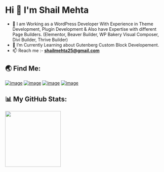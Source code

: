 <h1 align="left">Hi 👋 I'm Shail Mehta</h1>

- 🌱 I am Working as a WordPress Developer With Experience in Theme Development, Plugin Development & Also have Expertise with different Page Builders. (Elementor, Beaver Builder, WP Bakery Visual Composer, Divi Builder, Thrive Builder)
- 🔭 I’m Currently Learning about Gutenberg Custom Block Developement.
- 📫 Reach me :-  **shailmehta25@gmail.com**

<h2 align="left">🌏 Find Me:</h2>
<div align="left">
 
[![image](https://img.shields.io/badge/LinkedIn-0077B5?style=for-the-badge&logo=linkedin&logoColor=white)](https://in.linkedin.com/in/shailmehta25)
[![image](https://img.shields.io/badge/-WordPress-blue?style=for-the-badge&logo=wordpress&logoColor=white)](https://profiles.wordpress.org/shailu25/) 
[![image](https://img.shields.io/badge/Github-black?style=for-the-badge&logo=github&logoColor=white)](https://github.com/shail-mehta)
[![image](https://img.shields.io/badge/Gmail-D14836?style=for-the-badge&logo=gmail&logoColor=white)](mailto:shailmehta25@gmail.com)

</div>

<h2 align="left">📊 My GitHub Stats:</h2>

<div align="left">
     <a href="https://github-readme-stats.vercel.app/api/top-langs/?username=shail-mehta&theme=aura_dark" target="_blank"><img height="180em" src="https://github-readme-stats.vercel.app/api/top-langs/?username=shail-mehta&theme=aura_dark" /></a>
</div>

